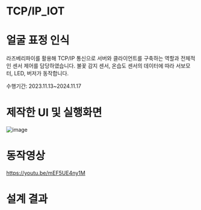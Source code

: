 # TCP/IP_IOT

# 얼굴 표정 인식

라즈베리파이를 활용해 TCP/IP 통신으로 서버와 클라이언트를 구축하는 역할과 전체적인 센서 제어를 담당하였습니다. 불꽃 감지 센서, 온습도 센서의 데이터에 따라 서보모터, LED, 버저가 동작합니다.

수행기간: 2023.11.13~2024.11.17


# 제작한 UI 및 실행화면

![image](https://github.com/jinhoheoo/TCP-IP_IOT/assets/153490852/c6e9e1d7-7563-4cb2-b811-9d7accba8a62)


# 동작영상

https://youtu.be/mEF5UE4ny1M

# 설계 결과

